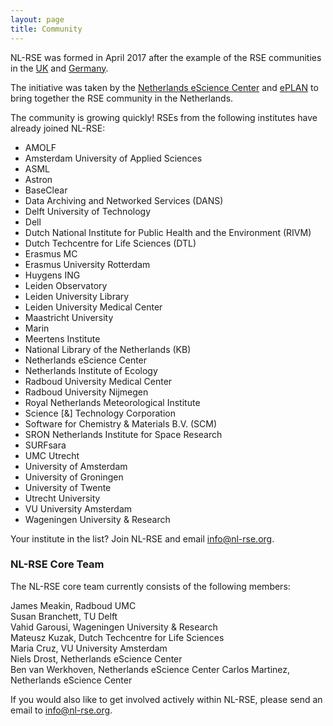 ```yaml
---
layout: page
title: Community
---
```


NL-RSE was formed in April 2017 after the example of the RSE communities in the [UK](http://rse.ac.uk) and [Germany](http://www.de-rse.org/en/). 

The initiative was taken by the [Netherlands eScience Center](http://www.esciencecenter.nl)
and [ePLAN](https://escience-platform.nl/) to bring together the RSE community in the Netherlands.

The community is growing quickly! RSEs from the following institutes have already joined NL-RSE:

- AMOLF
- Amsterdam University of Applied Sciences
- ASML
- Astron
- BaseClear
- Data Archiving and Networked Services (DANS)
- Delft University of Technology
- Dell
- Dutch National Institute for Public Health and the Environment (RIVM)
- Dutch Techcentre for Life Sciences (DTL)
- Erasmus MC
- Erasmus University Rotterdam
- Huygens ING
- Leiden Observatory
- Leiden University Library
- Leiden University Medical Center
- Maastricht University
- Marin
- Meertens Institute
- National Library of the Netherlands (KB)
- Netherlands eScience Center
- Netherlands Institute of Ecology
- Radboud University Medical Center
- Radboud University Nijmegen
- Royal Netherlands Meteorological Institute
- Science [&] Technology Corporation
- Software for Chemistry & Materials B.V. (SCM)
- SRON Netherlands Institute for Space Research
- SURFsara
- UMC Utrecht
- University of Amsterdam
- University of Groningen
- University of Twente
- Utrecht University
- VU University Amsterdam
- Wageningen University & Research

Your institute in the list? Join NL-RSE and email info@nl-rse.org.

### NL-RSE Core Team

The NL-RSE core team currently consists of the following members:

James Meakin, Radboud UMC  
Susan Branchett, TU Delft  
Vahid Garousi, Wageningen University & Research  
Mateusz Kuzak, Dutch Techcentre for Life Sciences  
Maria Cruz, VU University Amsterdam  
Niels Drost, Netherlands eScience Center  
Ben van Werkhoven, Netherlands eScience Center
Carlos Martinez, Netherlands eScience Center

If you would also like to get involved actively within NL-RSE, please send an email to info@nl-rse.org.




